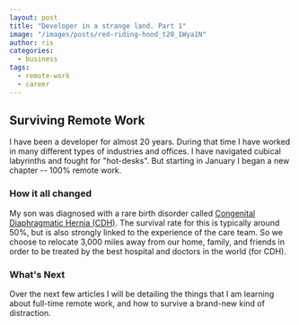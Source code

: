 ```yaml
---
layout: post
title: "Developer in a strange land. Part 1"
image: "/images/posts/red-riding-hood_t20_1Wya1N"
author: ris
categories:
  - business
tags:
  - remote-work
  - career
---
```


## Surviving Remote Work

I have been a developer for almost 20 years.  During that time I have worked in many different types of industries and offices.  I have navigated cubical labyrinths and fought for "hot-desks".  But starting in January I began a new chapter -- 100% remote work.

### How it all changed

My son was diagnosed with a rare birth disorder called [Congenital Diaphragmatic Hernia (CDH)](https://www.hopkinsmedicine.org/health/conditions-and-diseases/congenital-diaphragmatic-hernia). The survival rate for this is typically around 50%, but is also strongly linked to the experience of the care team.  So we choose to relocate 3,000 miles away from our home, family, and friends in order to be treated by the best hospital and doctors in the world (for CDH).  

### What's Next

Over the next few articles I will be detailing the things that I am learning about full-time remote work,  and how to survive a brand-new kind of distraction.